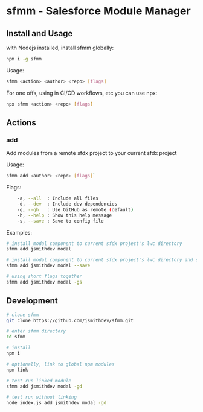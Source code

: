 # sfmm - Salesforce Module Manager

## Install and Usage

with Nodejs installed, install sfmm globally:

```bash
npm i -g sfmm
```

Usage:

```bash
sfmm <action> <author> <repo> [flags]
```

For one offs, using in CI/CD workflows, etc you can use npx:

```bash
npx sfmm <action> <repo> [flags]
```

## Actions

### add

Add modules from a remote sfdx project to your current sfdx project

Usage:

```bash
sfmm add <author> <repo> [flags]`
```

Flags:

```bash
    -a, --all  : Include all files
    -d, --dev  : Include dev dependencies
    -g, --gh   : Use GitHub as remote (default)
    -h, --help : Show this help message
    -s, --save : Save to config file
```

Examples:

```bash
# install modal component to current sfdx project's lwc directory
sfmm add jsmithdev modal
```

```bash
# install modal component to current sfdx project's lwc directory and save to config file
sfmm add jsmithdev modal --save 
```

```bash
# using short flags together
sfmm add jsmithdev modal -gs
```

## Development

```bash
# clone sfmm
git clone https://github.com/jsmithdev/sfmm.git

# enter sfmm directory
cd sfmm

# install
npm i

# optionally, link to global npm modules
npm link 

# test run linked module
sfmm add jsmithdev modal -gd

# test run without linking
node index.js add jsmithdev modal -gd
```

